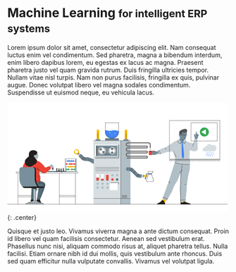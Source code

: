 # Machine Learning <small>for intelligent ERP systems</small>

Lorem ipsum dolor sit amet, consectetur adipiscing elit. Nam consequat luctus enim vel condimentum. Sed pharetra, magna a bibendum interdum, enim libero dapibus lorem, eu egestas ex lacus ac magna. Praesent pharetra justo vel quam gravida rutrum. Duis fringilla ultricies tempor. Nullam vitae nisl turpis. Nam non purus facilisis, fringilla ex quis, pulvinar augue. Donec volutpat libero vel magna sodales condimentum. Suspendisse ut euismod neque, eu vehicula lacus.

![machine-learning-diagram](img/machine-learning-diagram.png){: .center}

Quisque et justo leo. Vivamus viverra magna a ante dictum consequat. Proin id libero vel quam facilisis consectetur. Aenean sed vestibulum erat. Phasellus nunc nisi, aliquam commodo risus at, aliquet pharetra tellus. Nulla facilisi. Etiam ornare nibh id dui mollis, quis vestibulum ante rhoncus. Duis sed quam efficitur nulla vulputate convallis. Vivamus vel volutpat ligula.
